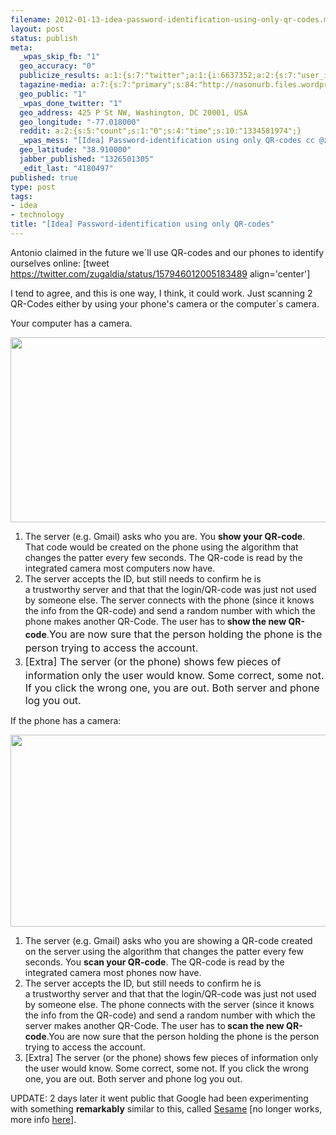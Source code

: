 ```yaml
--- 
filename: 2012-01-13-idea-password-identification-using-only-qr-codes.md
layout: post
status: publish
meta: 
  _wpas_skip_fb: "1"
  geo_accuracy: "0"
  publicize_results: a:1:{s:7:"twitter";a:1:{i:6637352;a:2:{s:7:"user_id";s:8:"brunosan";s:7:"post_id";s:18:"157984048260710402";}}}
  tagazine-media: a:7:{s:7:"primary";s:84:"http://nasonurb.files.wordpress.com/2012/01/screen-shot-2012-01-13-at-7-19-22-pm.png";s:6:"images";a:2:{s:84:"http://nasonurb.files.wordpress.com/2012/01/screen-shot-2012-01-13-at-7-18-18-pm.png";a:6:{s:8:"file_url";s:84:"http://nasonurb.files.wordpress.com/2012/01/screen-shot-2012-01-13-at-7-18-18-pm.png";s:5:"width";s:3:"706";s:6:"height";s:3:"327";s:4:"type";s:5:"image";s:4:"area";s:6:"230862";s:9:"file_path";s:0:"";}s:84:"http://nasonurb.files.wordpress.com/2012/01/screen-shot-2012-01-13-at-7-19-22-pm.png";a:6:{s:8:"file_url";s:84:"http://nasonurb.files.wordpress.com/2012/01/screen-shot-2012-01-13-at-7-19-22-pm.png";s:5:"width";s:3:"693";s:6:"height";s:3:"333";s:4:"type";s:5:"image";s:4:"area";s:6:"230769";s:9:"file_path";s:0:"";}}s:6:"videos";a:0:{}s:11:"image_count";s:1:"2";s:6:"author";s:7:"4180497";s:7:"blog_id";s:7:"8438084";s:9:"mod_stamp";s:19:"2012-01-14 00:35:04";}
  geo_public: "1"
  _wpas_done_twitter: "1"
  geo_address: 425 P St NW, Washington, DC 20001, USA
  geo_longitude: "-77.018000"
  reddit: a:2:{s:5:"count";s:1:"0";s:4:"time";s:10:"1334581974";}
  _wpas_mess: "[Idea] Password-identification using only QR-codes cc @zugaldia"
  geo_latitude: "38.910000"
  jabber_published: "1326501305"
  _edit_last: "4180497"
published: true
type: post
tags: 
- idea
- technology
title: "[Idea] Password-identification using only QR-codes"
---
```

Antonio claimed in the future we´ll use QR-codes and our phones to identify ourselves online:
[tweet https://twitter.com/zugaldia/status/157946012005183489 align='center']

I tend to agree, and this is one way, I think, it could work. Just scanning 2 QR-Codes either by using your phone's camera or the computer´s camera.

<!--more-->Your computer has a camera.

<a href="http://nasonurb.files.wordpress.com/2012/01/screen-shot-2012-01-13-at-7-18-18-pm.png"><img title="Screen Shot 2012-01-13 at 7.18.18 PM" src="http://nasonurb.files.wordpress.com/2012/01/screen-shot-2012-01-13-at-7-18-18-pm.png" alt="" width="640" height="296" /></a><a href="http://nasonurb.files.wordpress.com/2012/01/screen-shot-2012-01-13-at-7-19-22-pm.png">
</a>
<ol>
	<li>The server (e.g. Gmail) asks who you are. You <strong>show your QR-code</strong>. That code would be created on the phone using the algorithm that changes the patter every few seconds. The QR-code is read by the integrated camera most computers now have.</li>
	<li>The server accepts the ID, but still needs to confirm he is a trustworthy server and that that the login/QR-code was just not used by someone else. The server connects with the phone (since it knows the info from the QR-code) and send a random number with which the phone makes another QR-Code. The user has to<strong> show the new QR-code</strong>.<span style="line-height:24px;font-size:medium;">You are now sure that the person holding the phone is the person trying to access the account.
</span></li>
	<li><span style="line-height:24px;font-size:medium;">[Extra] The server (or the phone) shows few pieces of information only the user would know. Some correct, some not. If you click the wrong one, you are out. Both server and phone log you out.</span></li>
</ol>
If the phone has a camera:

<a href="http://nasonurb.files.wordpress.com/2012/01/screen-shot-2012-01-13-at-7-19-22-pm.png"><img title="Screen Shot 2012-01-13 at 7.19.22 PM" src="http://nasonurb.files.wordpress.com/2012/01/screen-shot-2012-01-13-at-7-19-22-pm.png" alt="" width="640" height="307" /></a>
<div><a href="http://nasonurb.files.wordpress.com/2012/01/screen-shot-2012-01-13-at-7-18-18-pm.png">
</a></div>
<div></div>
<div>
<ol>
	<li>The server (e.g. Gmail) asks who you are showing a QR-code created on the server using the algorithm that changes the patter every few seconds. You <strong>scan your QR-code</strong>. The QR-code is read by the integrated camera most phones now have.</li>
	<li>The server accepts the ID, but still needs to confirm he is a trustworthy server and that that the login/QR-code was just not used by someone else. The phone connects with the server (since it knows the info from the QR-code) and send a random number with which the server makes another QR-Code. The user has to<strong> scan the new QR-code</strong>.You are now sure that the person holding the phone is the person trying to access the account.</li>
	<li>[Extra] The server (or the phone) shows few pieces of information only the user would know. Some correct, some not. If you click the wrong one, you are out. Both server and phone log you out.</li>
</ol>
UPDATE: 2 days later it went public that Google had been experimenting with something <strong>remarkably</strong> similar to this, called <a href="https://accounts.google.com/sesame">Sesame</a> [no longer works, more info <a href="https://plus.google.com/103943309878727777440/posts/DCdBqZX3bvQ">here</a>].

</div>
